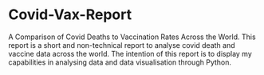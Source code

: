 # Covid-Vax-Report
A Comparison of Covid Deaths to Vaccination Rates Across the World.
This report is a short and non-technical report to analyse covid death and vaccine data across the world.
The intention of this report is to display my capabilities in analysing data and data visualisation through Python.

